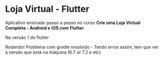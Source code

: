 # Loja Virtual - Flutter

Aplicativo ensinado passo a passo no curso **Crie uma Loja Virtual Completa - Android e iOS com Flutter**.

Na versão 1 do flutter

Rodando! Problema com gradle resolvido - Tendo erros assim, tem que ver a versão que está na máquina (6.7 or 7.2 e etc)
